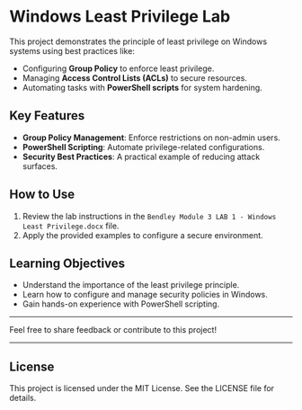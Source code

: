 # Windows Least Privilege Lab

This project demonstrates the principle of least privilege on Windows systems using best practices like:

- Configuring **Group Policy** to enforce least privilege.
- Managing **Access Control Lists (ACLs)** to secure resources.
- Automating tasks with **PowerShell scripts** for system hardening.

## Key Features
- **Group Policy Management**: Enforce restrictions on non-admin users.
- **PowerShell Scripting**: Automate privilege-related configurations.
- **Security Best Practices**: A practical example of reducing attack surfaces.

## How to Use
1. Review the lab instructions in the `Bendley Module 3 LAB 1 - Windows Least Privilege.docx` file.
2. Apply the provided examples to configure a secure environment.

## Learning Objectives
- Understand the importance of the least privilege principle.
- Learn how to configure and manage security policies in Windows.
- Gain hands-on experience with PowerShell scripting.

---

Feel free to share feedback or contribute to this project!

---

## License
This project is licensed under the MIT License. See the LICENSE file for details.
